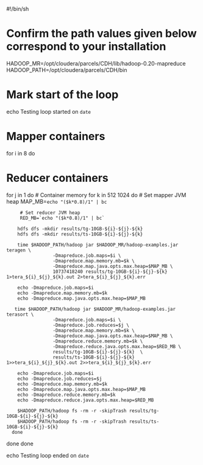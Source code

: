 #!/bin/sh
# Confirm the path values given below correspond to your installation

HADOOP_MR=/opt/cloudera/parcels/CDH/lib/hadoop-0.20-mapreduce
HADOOP_PATH=/opt/cloudera/parcels/CDH/bin

# Mark start of the loop
echo Testing loop started on `date`

# Mapper containers
for i in 8
do
   # Reducer containers
   for j in 1
   do
      # Container memory
      for k in 512 1024
      do
         # Set mapper JVM heap
         MAP_MB=`echo "($k*0.8)/1" | bc`

         # Set reducer JVM heap
         RED_MB=`echo "($k*0.8)/1" | bc`

        hdfs dfs -mkdir results/tg-10GB-${i}-${j}-${k}
        hdfs dfs -mkdir results/ts-10GB-${i}-${j}-${k}

        time $HADOOP_PATH/hadoop jar $HADOOP_MR/hadoop-examples.jar teragen \
                     -Dmapreduce.job.maps=$i \
                     -Dmapreduce.map.memory.mb=$k \
                     -Dmapreduce.map.java.opts.max.heap=$MAP_MB \
                     10737418240 results/tg-10GB-${i}-${j}-${k} 1>tera_${i}_${j}_${k}.out 2>tera_${i}_${j}_${k}.err

        echo -Dmapreduce.job.maps=$i
        echo -Dmapreduce.map.memory.mb=$k
        echo -Dmapreduce.map.java.opts.max.heap=$MAP_MB

       time $HADOOP_PATH/hadoop jar $HADOOP_MR/hadoop-examples.jar terasort \
                     -Dmapreduce.job.maps=$i \
                     -Dmapreduce.job.reduces=$j \
                     -Dmapreduce.map.memory.mb=$k \
                     -Dmapreduce.map.java.opts.max.heap=$MAP_MB \
                     -Dmapreduce.reduce.memory.mb=$k \
                     -Dmapreduce.reduce.java.opts.max.heap=$RED_MB \
                     results/tg-10GB-${i}-${j}-${k}  \
                     results/ts-10GB-${i}-${j}-${k} 1>>tera_${i}_${j}_${k}.out 2>>tera_${i}_${j}_${k}.err

        echo -Dmapreduce.job.maps=$i
        echo -Dmapreduce.job.reduces=$j
        echo -Dmapreduce.map.memory.mb=$k
        echo -Dmapreduce.map.java.opts.max.heap=$MAP_MB
        echo -Dmapreduce.reduce.memory.mb=$k
        echo -Dmapreduce.reduce.java.opts.max.heap=$RED_MB

        $HADOOP_PATH/hadoop fs -rm -r -skipTrash results/tg-10GB-${i}-${j}-${k}
        $HADOOP_PATH/hadoop fs -rm -r -skipTrash results/ts-10GB-${i}-${j}-${k}
      done
   done
done

echo Testing loop ended on `date`
